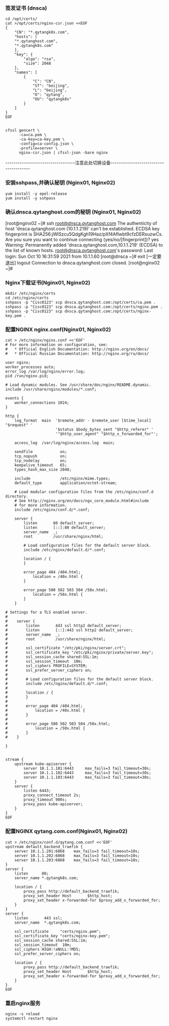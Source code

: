 ### 签发证书 (dnsca)
```shell script
cd /opt/certs/
cat >/opt/certs/nginx-csr.json <<EOF
{
    "CN": "*.qytangk8s.com",
    "hosts": [
    "*.qytanghost.com",
    "*.qytangk8s.com"
    ],
    "key": {
        "algo": "rsa",
        "size": 2048
    },
    "names": [
        {
            "C": "CN",
            "ST": "beijing",
            "L": "beijing",
            "O": "qytang",
            "OU": "qytangk8s"
        }
    ]
}
EOF


cfssl gencert \
      -ca=ca.pem \
      -ca-key=ca-key.pem \
      -config=ca-config.json \
      -profile=server \
      nginx-csr.json | cfssl-json -bare nginx

```
----------------------------------注意此处切换设备--------------------------------------

### 安装sshpass,并确认秘钥 (Nginx01, Nginx02)
```shell
yum install -y epel-release
yum install -y sshpass

```

### 确认dnsca.qytanghost.com的秘钥 (Nginx01, Nginx02)
[root@nginx02 ~]# ssh root@dnsca.qytanghost.com
The authenticity of host 'dnsca.qytanghost.com (10.1.1.219)' can't be established.
ECDSA key fingerprint is SHA256:jWlSzcu5QdgKgh19Haz/pXf4AfIwbt9cfzDERxuzwCs.
Are you sure you want to continue connecting (yes/no/[fingerprint])? yes
Warning: Permanently added 'dnsca.qytanghost.com,10.1.1.219' (ECDSA) to the list of known hosts.
root@dnsca.qytanghost.com's password:
Last login: Sun Oct 10 16:31:59 2021 from 10.1.1.60
[root@dnsca ~]# exit [一定要退出]
logout
Connection to dnsca.qytanghost.com closed.
[root@nginx02 ~]#



### Nginx下载证书(Nginx01, Nginx02)
```shell
mkdir /etc/nginx/certs
cd /etc/nginx/certs
sshpass -p "Cisc0123" scp dnsca.qytanghost.com:/opt/certs/ca.pem .
sshpass -p "Cisc0123" scp dnsca.qytanghost.com:/opt/certs/nginx.pem .
sshpass -p "Cisc0123" scp dnsca.qytanghost.com:/opt/certs/nginx-key.pem .

```

### 配置NGINX nginx.conf(Nginx01, Nginx02)
```shell script
cat > /etc/nginx/nginx.conf <<'EOF'
# For more information on configuration, see:
#   * Official English Documentation: http://nginx.org/en/docs/
#   * Official Russian Documentation: http://nginx.org/ru/docs/

user nginx;
worker_processes auto;
error_log /var/log/nginx/error.log;
pid /run/nginx.pid;

# Load dynamic modules. See /usr/share/doc/nginx/README.dynamic.
include /usr/share/nginx/modules/*.conf;

events {
    worker_connections 1024;
}

http {
    log_format  main  '$remote_addr - $remote_user [$time_local] "$request" '
                      '$status $body_bytes_sent "$http_referer" '
                      '"$http_user_agent" "$http_x_forwarded_for"';

    access_log  /var/log/nginx/access.log  main;

    sendfile            on;
    tcp_nopush          on;
    tcp_nodelay         on;
    keepalive_timeout   65;
    types_hash_max_size 2048;

    include             /etc/nginx/mime.types;
    default_type        application/octet-stream;

    # Load modular configuration files from the /etc/nginx/conf.d directory.
    # See http://nginx.org/en/docs/ngx_core_module.html#include
    # for more information.
    include /etc/nginx/conf.d/*.conf;

    server {
        listen       80 default_server;
        listen       [::]:80 default_server;
        server_name  _;
        root         /usr/share/nginx/html;

        # Load configuration files for the default server block.
        include /etc/nginx/default.d/*.conf;

        location / {
        }

        error_page 404 /404.html;
            location = /40x.html {
        }

        error_page 500 502 503 504 /50x.html;
            location = /50x.html {
        }
    }

# Settings for a TLS enabled server.
#
#    server {
#        listen       443 ssl http2 default_server;
#        listen       [::]:443 ssl http2 default_server;
#        server_name  _;
#        root         /usr/share/nginx/html;
#
#        ssl_certificate "/etc/pki/nginx/server.crt";
#        ssl_certificate_key "/etc/pki/nginx/private/server.key";
#        ssl_session_cache shared:SSL:1m;
#        ssl_session_timeout  10m;
#        ssl_ciphers PROFILE=SYSTEM;
#        ssl_prefer_server_ciphers on;
#
#        # Load configuration files for the default server block.
#        include /etc/nginx/default.d/*.conf;
#
#        location / {
#        }
#
#        error_page 404 /404.html;
#            location = /40x.html {
#        }
#
#        error_page 500 502 503 504 /50x.html;
#            location = /50x.html {
#        }
#    }

}


stream {
    upstream kube-apiserver {
        server 10.1.1.101:6443     max_fails=3 fail_timeout=30s;
        server 10.1.1.102:6443     max_fails=3 fail_timeout=30s;
        server 10.1.1.103:6443     max_fails=3 fail_timeout=30s;
    }
    server {
        listen 6443;
        proxy_connect_timeout 2s;
        proxy_timeout 900s;
        proxy_pass kube-apiserver;
    }
}
EOF

```

### 配置NGINX qytang.com.conf(Nginx01, Nginx02)
```shell script
cat > /etc/nginx/conf.d/qytang.com.conf <<'EOF'
upstream default_backend_traefik {
    server 10.1.1.201:6868    max_fails=3 fail_timeout=10s;
    server 10.1.1.202:6868    max_fails=3 fail_timeout=10s;
    server 10.1.1.203:6868    max_fails=3 fail_timeout=10s;
}
server {
    listen      80;
    server_name *.qytangk8s.com;

    location / {
        proxy_pass http://default_backend_traefik;
        proxy_set_header Host       $http_host;
        proxy_set_header x-forwarded-for $proxy_add_x_forwarded_for;
    }
}
server {
    listen       443 ssl;
    server_name  *.qytangk8s.com;

    ssl_certificate     "certs/nginx.pem";
    ssl_certificate_key "certs/nginx-key.pem";
    ssl_session_cache shared:SSL:1m;
    ssl_session_timeout  10m;
    ssl_ciphers HIGH:!aNULL:!MD5;
    ssl_prefer_server_ciphers on;

    location / {
        proxy_pass http://default_backend_traefik;
        proxy_set_header Host       $http_host;
        proxy_set_header x-forwarded-for $proxy_add_x_forwarded_for;
    }
}
EOF

```

### 重启nginx服务
```shell
nginx -s reload
systemctl restart nginx

```